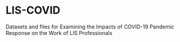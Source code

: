 # LIS-COVID
Datasets and files for Examining the Impacts of COVID-19 Pandemic Response on the Work of LIS Professionals
